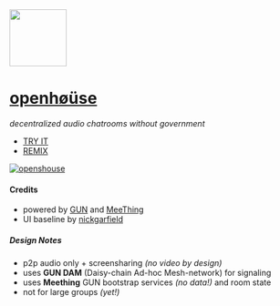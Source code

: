 <img src="https://avatars.githubusercontent.com/u/62837502?s=200&v=4" width=100 />

# [openhøüse](https://openhouse-meething.glitch.me/) 

_decentralized audio chatrooms without government_

- [TRY IT](https://openhouse-meething.glitch.me/)
- [REMIX](https://glitch.com/edit/#!/remix/openhouse-meething)

[![openshouse](https://user-images.githubusercontent.com/1423657/107402868-bffcf780-6b04-11eb-947e-6798ebaaad65.png)](https://openhouse-meething.glitch.me)

#### Credits
- powered by [GUN](https://gun.eco) and [MeeThing](https://meething.space)
- UI baseline by [nickgarfield](https://github.com/nickgarfield)

##### Design Notes
- p2p audio only + screensharing _(no video by design)_
- uses **GUN DAM** (Daisy-chain Ad-hoc Mesh-network) for signaling
- uses **Meething** GUN bootstrap services _(no data!)_ and room state
- not for large groups _(yet!)_
